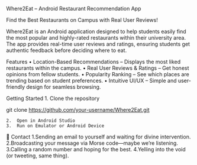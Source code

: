 Where2Eat – Android Restaurant Recommendation App

Find the Best Restaurants on Campus with Real User Reviews!

Where2Eat is an Android application designed to help students easily find the most popular and highly-rated restaurants within their university area. The app provides real-time user reviews and ratings, ensuring students get authentic feedback before deciding where to eat.

 Features
	•	 Location-Based Recommendations – Displays the most liked restaurants within the campus.
	•	 Real User Reviews & Ratings – Get honest opinions from fellow students.
	•	 Popularity Ranking – See which places are trending based on student preferences.
	•	 Intuitive UI/UX – Simple and user-friendly design for seamless browsing.



 Getting Started
	1.	Clone the repository

git clone https://github.com/your-username/Where2Eat.git


	2.	Open in Android Studio
	3.	Run on Emulator or Android Device



📧 Contact
 1.Sending an email to yourself and waiting for divine intervention.
 2.Broadcasting your message via Morse code—maybe we’re listening.
 3.Calling a random number and hoping for the best.
 4.Yelling into the void (or tweeting, same thing).
